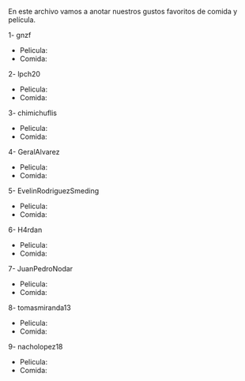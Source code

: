 En este archivo vamos a anotar nuestros gustos favoritos de comida y película.

1- gnzf
  - Pelicula:
  - Comida:

2- lpch20
  - Pelicula:
  - Comida:

3- chimichuflis
  - Pelicula:
  - Comida:

4- GeralAlvarez
  - Pelicula:
  - Comida:

5- EvelinRodriguezSmeding
  - Pelicula:
  - Comida:

6- H4rdan
  - Pelicula:
  - Comida:

7- JuanPedroNodar
  - Pelicula:
  - Comida:

8- tomasmiranda13
  - Pelicula:
  - Comida:

9- nacholopez18
  - Pelicula:
  - Comida:
